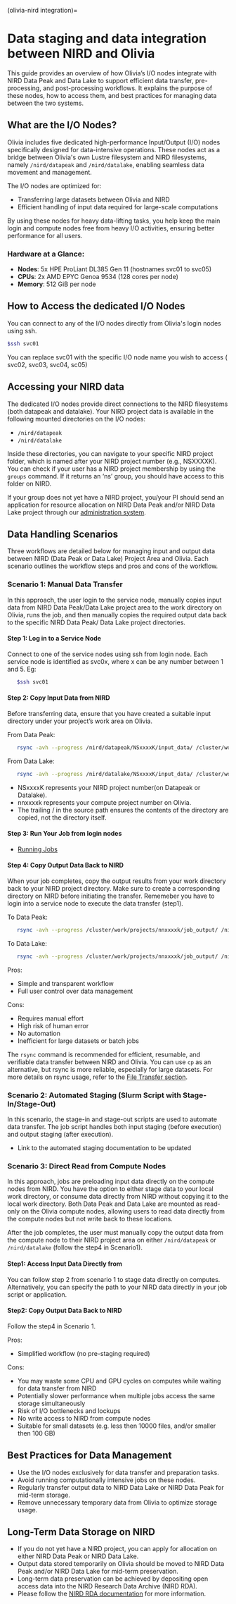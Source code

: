 (olivia-nird integration)=

# Data staging and data integration between NIRD and Olivia

This guide provides an overview of how Olivia’s I/O nodes integrate with NIRD Data Peak and Data Lake to support 
efficient data transfer, pre-processing, and post-processing workflows. It explains the purpose of these nodes, 
how to access them, and best practices for managing data between the two systems.

## What are the I/O Nodes?

Olivia includes five dedicated high-performance Input/Output (I/O) nodes specifically designed for data-intensive 
operations. These nodes act as a bridge between Olivia's own Lustre filesystem and NIRD filesystems, 
namely `/nird/datapeak` and `/nird/datalake`, enabling seamless data movement and management.

The I/O nodes are optimized for:

- Transferring large datasets between Olivia and NIRD
- Efficient handling of input data required for large-scale computations

By using these nodes for heavy data-lifting tasks, you help keep the main login and compute nodes free from heavy 
I/O activities, ensuring better performance for all users.

### Hardware at a Glance:
- **Nodes**: 5x HPE ProLiant DL385 Gen 11 (hostnames svc01 to svc05)
- **CPUs**: 2x AMD EPYC Genoa 9534 (128 cores per node)
- **Memory**: 512 GiB per node

## How to Access the dedicated I/O Nodes

You can connect to any of the I/O nodes directly from Olivia's login nodes using ssh.

   ```bash
   $ssh svc01
   ```
You can replace svc01 with the specific I/O node name you wish to access ( svc02, svc03, svc04, sc05)

## Accessing your NIRD data

The dedicated I/O nodes provide direct connections to the NIRD  filesystems (both datapeak and datalake).
Your NIRD project data is available in the following mounted directories on the I/O nodes:

- `/nird/datapeak`
- `/nird/datalake`

Inside these directories, you can navigate to your specific NIRD project folder, which is named after your 
NIRD project number (e.g., NSXXXXK). You can check if your user has a NIRD project membership by using the
 `groups` command. If it returns an ‘ns’ group, you should have access to this folder on NIRD.

If your group does not yet have a NIRD project, you/your PI should send an application for resource allocation 
on  NIRD Data Peak and/or NIRD Data Lake project through our [administration system](https://www.metacenter.no).

## Data Handling Scenarios

Three workflows are detailed below for managing input and output data between NIRD (Data Peak or Data Lake) 
Project Area and Olivia. Each scenario outlines the workflow steps and pros and cons of the workflow.

### Scenario 1: Manual Data Transfer

In this approach, the user login to the service node, manually copies input data from NIRD Data Peak/Data Lake 
project area  to the work directory on Olivia, runs the job, and then manually copies the required output data back to the specific NIRD  Data Peak/ Data Lake project directories.

#### Step 1: Log in to a Service Node
Connect to one of the service nodes using ssh from login node.
Each service node is identified as svc0x, where x can be any number between 1 and 5.
Eg: 

```bash
   $ssh svc01
   ```
#### Step 2: Copy Input Data from NIRD

Before transferring data, ensure that you have created a suitable input directory under your project’s work area on Olivia.

From Data Peak:

```bash
   rsync -avh --progress /nird/datapeak/NSxxxxK/input_data/ /cluster/work/projects/nnxxxxk/job_input/
   ```
From Data Lake:

```bash
   rsync -avh --progress /nird/datalake/NSxxxxK/input_data/ /cluster/work/projects/nnxxxxk/job_input/
   ```

- NSxxxxK represents your NIRD project number(on Datapeak or Datalake).
- nnxxxxk represents your compute project number on Olivia.
- The trailing / in the source path ensures the contents of the directory are copied, not the directory itself.

#### Step 3: Run Your Job from login nodes

- [Running Jobs](running-jobs)

#### Step 4: Copy Output Data Back to NIRD

When your job completes, copy the output results from your work directory back to your NIRD project directory.
Make sure to create a corresponding directory on NIRD before initiating the transfer.
Rememeber you have to login into a service node to execute the data transfer (step1).

To Data Peak:
```bash
   rsync -avh --progress /cluster/work/projects/nnxxxxk/job_output/ /nird/datapeak/NSxxxxK/results/
   ```
To Data Lake: 
```bash    
   rsync -avh --progress /cluster/work/projects/nnxxxxk/job_output/ /nird/datalake/NSxxxxK/results/
   ```
Pros:

- Simple and transparent workflow
- Full user control over data management

Cons:
 
- Requires manual effort
- High risk of human error
- No automation
- Inefficient for large datasets or batch jobs

The `rsync` command is recommended for efficient, resumable, and verifiable data transfer between NIRD and Olivia.
You can use `cp` as an alternative, but rsync is more reliable, especially for large datasets.
For more details on rsync usage, refer to the [File Transfer section](file-transfer).

### Scenario 2: Automated Staging (Slurm Script with Stage-In/Stage-Out)

In this scenario, the stage-in and stage-out scripts are used to automate data transfer. The job script handles both input staging (before execution) and output staging (after execution).

- Link to the automated staging documentation to be updated

### Scenario 3: Direct Read from Compute Nodes

In this approach, jobs are preloading input data directly on the compute nodes from NIRD.
You have the option to either stage data to your local work directory, or consume data directly from NIRD without copying it to the local work directory. Both Data Peak and Data Lake are mounted as read-only on the Olivia 
compute nodes, allowing users to read data directly from the compute nodes but not write back to these locations.

After the job completes, the user must manually copy the output data from the compute node to their NIRD project 
area on either `/nird/datapeak` or `/nird/datalake` (follow the step4 in Scenario1).

#### Step1: Access Input Data Directly from

You can follow step 2 from scenario 1 to stage data directly on computes. Alternatively, you can specify the path to your NIRD data directly in your job script or application.

#### Step2: Copy Output Data Back to NIRD

Follow the step4 in Scenario 1.

Pros:

- Simplified workflow (no pre-staging required)

Cons:

- You may waste some CPU and GPU cycles on computes while waiting for data transfer from NIRD
- Potentially slower performance when multiple jobs access the same storage simultaneously
- Risk of I/O bottlenecks and lockups
- No write access to NIRD from compute nodes
- Suitable for small datasets (e.g. less then 10000 files, and/or smaller then 100 GB)


## Best Practices for Data Management

- Use the I/O nodes exclusively for data transfer and preparation tasks.
- Avoid running computationally intensive jobs on these nodes.
- Regularly transfer output data to NIRD Data Lake or NIRD Data Peak for mid-term storage.
- Remove unnecessary temporary data from Olivia to optimize storage usage.

## Long-Term Data Storage on NIRD

- If you do not yet have a NIRD project, you can apply for allocation on either NIRD Data Peak or NIRD Data Lake.
- Output data stored temporarily on Olivia should be moved to NIRD Data Peak and/or NIRD Data Lake for mid-term preservation.
- Long-term data preservation can be achieved by depositing open access data into the NIRD Research Data Archive (NIRD RDA). 
- Please follow the [NIRD RDA documentation](research-data-archive) for more information.

